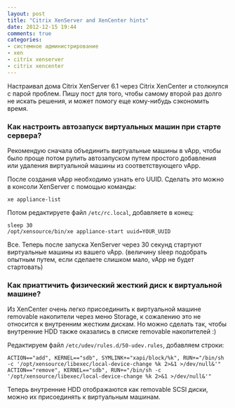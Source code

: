 ```yaml
---
layout: post
title: "Citrix XenServer and XenCenter hints"
date: 2012-12-15 19:44
comments: true
categories: 
- системное администрирование
- xen
- citrix xenserver
- citrix xencenter
---
```


Настраивал дома Citrix XenServer 6.1 через Citrix XenCenter и столкнулся с парой проблем. Пишу пост для того, чтобы самому второй раз долго не искать решения, и может помогу еще кому-нибудь сэкономить время.
<!-- more -->

### Как настроить автозапуск виртуальных машин при старте сервера?

Рекомендую сначала объединить виртуальные машины в vApp, чтобы было проще потом рулить автозапуском путем простого добавления или удаления виртуальной машины из соответствующего vApp.

После создания vApp необходимо узнать его UUID. Сделать это можно в консоли XenServer с помощью команды:

	xe appliance-list

Потом редактируете файл `/etc/rc.local`, добавляете в конец:

	sleep 30
	/opt/xensource/bin/xe appliance-start uuid=YOUR_UUID

Все. Теперь после запуска XenServer через 30 секунд стартуют виртуальные машины из вашего vApp.
(величину sleep подобрать опытным путем, если сделаете слишком мало, vApp не будет стартовать)

### Как приаттичить физический жесткий диск к виртуальной машине?

Из XenCenter очень легко присоединить к виртуальной машине removable накопители через меню Storage, к сожалению это не относится к внутренним жестким дискам. Но можно сделать так, чтобы внутренние HDD также оказались в списке removable накопителей :)

Редактируем файл `/etc/udev/rules.d/50-udev.rules`, добавляем строки:

	ACTION=="add", KERNEL=="sdb", SYMLINK+="xapi/block/%k", RUN+="/bin/sh -c '/opt/xensource/libexec/local-device-change %k 2>&1 >/dev/null&'"
	ACTION=="remove", KERNEL=="sdb", RUN+="/bin/sh -c '/opt/xensource/libexec/local-device-change %k 2>&1 >/dev/null&'"

Теперь внутренние HDD отображаются как removable SCSI диски, можно их присоединять к виртуальным машинам.